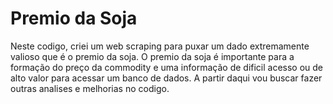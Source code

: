 # Premio da Soja
 Neste codigo, criei um web scraping para puxar um dado extremamente valioso que é o premio da soja. O premio da soja é importante para a formação do preço da commodity e uma informação de dificil acesso ou de alto valor para acessar um banco de dados. A partir daqui vou buscar fazer outras analises e melhorias no codigo.
